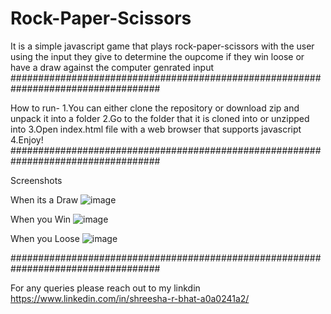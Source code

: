 # Rock-Paper-Scissors
It is a simple javascript game that plays rock-paper-scissors with the user using the input they give to determine the oupcome if they win loose or have a draw against the computer genrated input
###################################################################################

How to run-
1.You can either clone the repository or download zip and unpack it into a folder
2.Go to the folder that it is cloned into or unzipped into
3.Open index.html file with a web browser that supports javascript
4.Enjoy!
###################################################################################

Screenshots

When its a Draw
![image](https://user-images.githubusercontent.com/65221970/156219186-a40b3587-de5d-450f-a7b4-ef4dcc801943.png)

When you Win
![image](https://user-images.githubusercontent.com/65221970/156219288-8cb560bd-656e-4aa6-8798-35c4b06f4be7.png)

When you Loose
![image](https://user-images.githubusercontent.com/65221970/156219335-dfb98c58-08c8-400b-9442-6e6f8fa3c21e.png)

###################################################################################

For any queries please reach out to my linkdin https://www.linkedin.com/in/shreesha-r-bhat-a0a0241a2/
